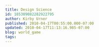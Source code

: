```yaml
---
title: Design Science
id: 185309082282922795
author: Kirby Urner
published: 2010-04-17T00:55:00.000-07:00
updated: 2010-04-17T11:13:16.985-07:00
blog: world_game
tags: 
---
```


